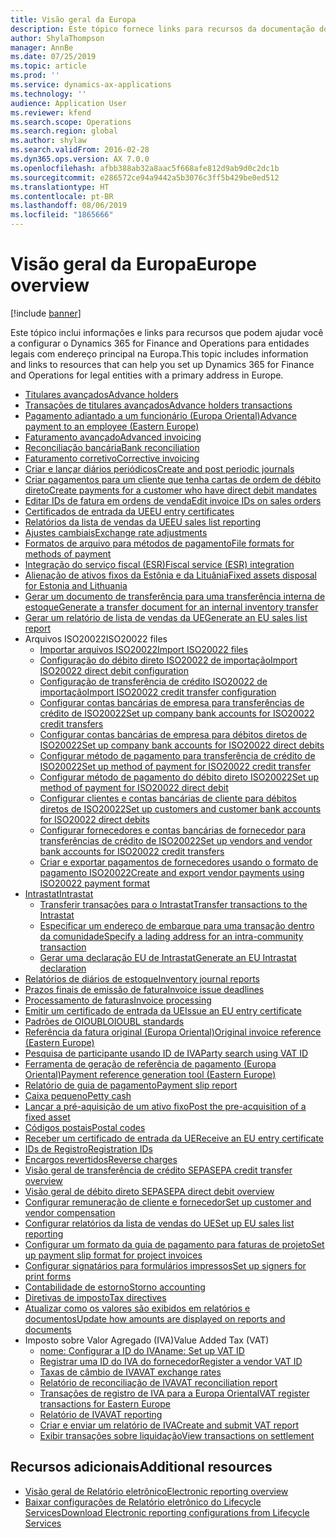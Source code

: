 ```yaml
---
title: Visão geral da Europa
description: Este tópico fornece links para recursos da documentação do Microsoft Dynamics 365 for Finance and Operations para a Europa.
author: ShylaThompson
manager: AnnBe
ms.date: 07/25/2019
ms.topic: article
ms.prod: ''
ms.service: dynamics-ax-applications
ms.technology: ''
audience: Application User
ms.reviewer: kfend
ms.search.scope: Operations
ms.search.region: global
ms.author: shylaw
ms.search.validFrom: 2016-02-28
ms.dyn365.ops.version: AX 7.0.0
ms.openlocfilehash: afbb388ab32a8aac5f668afe812d9ab9d0c2dc1b
ms.sourcegitcommit: e286572ce94a9442a5b3076c3ff5b429be0ed512
ms.translationtype: HT
ms.contentlocale: pt-BR
ms.lasthandoff: 08/06/2019
ms.locfileid: "1865666"
---
```

# <a name="europe-overview"></a><span data-ttu-id="e1394-103">Visão geral da Europa</span><span class="sxs-lookup"><span data-stu-id="e1394-103">Europe overview</span></span>

[!include [banner](../includes/banner.md)]

<span data-ttu-id="e1394-104">Este tópico inclui informações e links para recursos que podem ajudar você a configurar o Dynamics 365 for Finance and Operations para entidades legais com endereço principal na Europa.</span><span class="sxs-lookup"><span data-stu-id="e1394-104">This topic includes information and links to resources that can help you set up Dynamics 365 for Finance and Operations for legal entities with a primary address in Europe.</span></span> 

- [<span data-ttu-id="e1394-105">Titulares avançados</span><span class="sxs-lookup"><span data-stu-id="e1394-105">Advance holders</span></span>](emea-advance-holders.md)
 - [<span data-ttu-id="e1394-106">Transações de titulares avançados</span><span class="sxs-lookup"><span data-stu-id="e1394-106">Advance holders transactions</span></span>](emea-advance-holders-transactions.md)
 - [<span data-ttu-id="e1394-107">Pagamento adiantado a um funcionário (Europa Oriental)</span><span class="sxs-lookup"><span data-stu-id="e1394-107">Advance payment to an employee (Eastern Europe)</span></span>](tasks/advance-payment-employee.md)
- [<span data-ttu-id="e1394-108">​Faturamento avançado​</span><span class="sxs-lookup"><span data-stu-id="e1394-108">Advanced invoicing</span></span>](emea-advance-invoice.md)
- [<span data-ttu-id="e1394-109">Reconciliação bancária</span><span class="sxs-lookup"><span data-stu-id="e1394-109">Bank reconciliation</span></span>](emea-bank-reconciliation.md)
- [<span data-ttu-id="e1394-110">​Faturamento corretivo​</span><span class="sxs-lookup"><span data-stu-id="e1394-110">Corrective invoicing</span></span>](emea-corrective-invoice.md)
- [<span data-ttu-id="e1394-111">​Criar e lançar diários periódicos​</span><span class="sxs-lookup"><span data-stu-id="e1394-111">Create and post periodic journals</span></span>](emea-create-post-periodic-journals.md)
- [<span data-ttu-id="e1394-112">Criar pagamentos para um cliente que tenha cartas de ordem de débito direto</span><span class="sxs-lookup"><span data-stu-id="e1394-112">Create payments for a customer who have direct debit mandates</span></span>](tasks/create-payments-customers-who-have-direct-debit-mandates.md)
- [<span data-ttu-id="e1394-113">​Editar IDs de fatura em ordens de venda​</span><span class="sxs-lookup"><span data-stu-id="e1394-113">Edit invoice IDs on sales orders</span></span>](emea-edit-invoice-id-sales-orders.md)
- [<span data-ttu-id="e1394-114">Certificados de entrada da UE</span><span class="sxs-lookup"><span data-stu-id="e1394-114">EU entry certificates</span></span>](emea-entry-certificates.md)
- [<span data-ttu-id="e1394-115">Relatórios da lista de vendas da UE</span><span class="sxs-lookup"><span data-stu-id="e1394-115">EU sales list reporting</span></span>](emea-eu-sales-list.md)
- [<span data-ttu-id="e1394-116">​Ajustes cambiais​</span><span class="sxs-lookup"><span data-stu-id="e1394-116">Exchange rate adjustments</span></span>](emea-exchange-rate-adjustments.md)
- [<span data-ttu-id="e1394-117">Formatos de arquivo para métodos de pagamento</span><span class="sxs-lookup"><span data-stu-id="e1394-117">File formats for methods of payment</span></span>](emea-select-file-formats-for-the-method-of-payments.md)
- [<span data-ttu-id="e1394-118">Integração do serviço fiscal (ESR)</span><span class="sxs-lookup"><span data-stu-id="e1394-118">Fiscal service (ESR) integration</span></span>](emea-fiscal-service-integration.md)
- [<span data-ttu-id="e1394-119">​Alienação de ativos fixos da Estônia e da Lituânia​</span><span class="sxs-lookup"><span data-stu-id="e1394-119">Fixed assets disposal for Estonia and Lithuania</span></span>](emea-credit-note-reverse-fixed-asset-sale.md)
- [<span data-ttu-id="e1394-120">Gerar um documento de transferência para uma transferência interna de estoque</span><span class="sxs-lookup"><span data-stu-id="e1394-120">Generate a transfer document for an internal inventory transfer</span></span>](tasks/transfer-document-internal-inventory-transfer.md)
- [<span data-ttu-id="e1394-121">Gerar um relatório de lista de vendas da UE</span><span class="sxs-lookup"><span data-stu-id="e1394-121">Generate an EU sales list report</span></span>](tasks/eur-00011-eu-sales-list-report.md)
- <span data-ttu-id="e1394-122">Arquivos ISO20022</span><span class="sxs-lookup"><span data-stu-id="e1394-122">ISO20022 files</span></span>
  - [<span data-ttu-id="e1394-123">​Importar arquivos ISO20022​</span><span class="sxs-lookup"><span data-stu-id="e1394-123">Import ISO20022 files</span></span>](emea-ISO20022-file-formats.md)
  - [<span data-ttu-id="e1394-124">Configuração do débito direto ISO20022 de importação</span><span class="sxs-lookup"><span data-stu-id="e1394-124">Import ISO20022 direct debit configuration</span></span>](tasks/import-iso20022-direct-debit-configuration.md)
  - [<span data-ttu-id="e1394-125">Configuração de transferência de crédito ISO20022 de importação</span><span class="sxs-lookup"><span data-stu-id="e1394-125">Import ISO20022 credit transfer configuration</span></span>](tasks/import-iso20022-credit-transfer-configuration.md)
  - [<span data-ttu-id="e1394-126">Configurar contas bancárias de empresa para transferências de crédito de ISO20022</span><span class="sxs-lookup"><span data-stu-id="e1394-126">Set up company bank accounts for ISO20022 credit transfers</span></span>](tasks/set-up-company-bank-accounts-iso20022-credit-transfers.md)
  - [<span data-ttu-id="e1394-127">Configurar contas bancárias de empresa para débitos diretos de ISO20022</span><span class="sxs-lookup"><span data-stu-id="e1394-127">Set up company bank accounts for ISO20022 direct debits</span></span>](tasks/set-up-company-bank-accounts-iso20022-direct-debits.md)
  - [<span data-ttu-id="e1394-128">Configurar método de pagamento para transferência de crédito de ISO20022</span><span class="sxs-lookup"><span data-stu-id="e1394-128">Set up method of payment for ISO20022 credit transfer</span></span>](tasks/set-up-method-payment-iso20022-credit-transfer.md)
  - [<span data-ttu-id="e1394-129">Configurar método de pagamento do débito direto ISO20022</span><span class="sxs-lookup"><span data-stu-id="e1394-129">Set up method of payment for ISO20022 direct debit</span></span>](tasks/setup-method-payment-iso20022-direct-debit.md)
  - [<span data-ttu-id="e1394-130">Configurar clientes e contas bancárias de cliente para débitos diretos de ISO20022</span><span class="sxs-lookup"><span data-stu-id="e1394-130">Set up customers and customer bank accounts for ISO20022 direct debits</span></span>](tasks/set-up-bank-accounts-iso20022-direct-debits.md)
  - [<span data-ttu-id="e1394-131">Configurar fornecedores e contas bancárias de fornecedor para transferências de crédito de ISO20022</span><span class="sxs-lookup"><span data-stu-id="e1394-131">Set up vendors and vendor bank accounts for ISO20022 credit transfers</span></span>](tasks/set-up-vendor-iso20022-credit-transfers.md)
  - [<span data-ttu-id="e1394-132">Criar e exportar pagamentos de fornecedores usando o formato de pagamento ISO20022</span><span class="sxs-lookup"><span data-stu-id="e1394-132">Create and export vendor payments using ISO20022 payment format</span></span>](tasks/create-export-vendor-payments-iso20022-payment-format.md)
- [<span data-ttu-id="e1394-133">Intrastat</span><span class="sxs-lookup"><span data-stu-id="e1394-133">Intrastat</span></span>](emea-intrastat.md)
  - [<span data-ttu-id="e1394-134">Transferir transações para o Intrastat</span><span class="sxs-lookup"><span data-stu-id="e1394-134">Transfer transactions to the Intrastat</span></span>](tasks/transfer-transactions-intrastat.md)
  - [<span data-ttu-id="e1394-135">Especificar um endereço de embarque para uma transação dentro da comunidade</span><span class="sxs-lookup"><span data-stu-id="e1394-135">Specify a lading address for an intra-community transaction</span></span>](tasks/eur-00002-specify-lading-address-intra-community.md)
  - [<span data-ttu-id="e1394-136">Gerar uma declaração EU de Intrastat</span><span class="sxs-lookup"><span data-stu-id="e1394-136">Generate an EU Intrastat declaration</span></span>](tasks/eur-00002-eu-intrastat-declaration.md)
- [<span data-ttu-id="e1394-137">​Relatórios de diários de estoque​</span><span class="sxs-lookup"><span data-stu-id="e1394-137">Inventory journal reports</span></span>](emea-set-up-report-inventory-journal-names.md)
- [<span data-ttu-id="e1394-138">​Prazos finais de emissão de fatura​</span><span class="sxs-lookup"><span data-stu-id="e1394-138">Invoice issue deadlines</span></span>](emea-invoice-issue-deadline.md)
- [<span data-ttu-id="e1394-139">Processamento de faturas</span><span class="sxs-lookup"><span data-stu-id="e1394-139">Invoice processing</span></span>](emea-invoice-processing.md)
- [<span data-ttu-id="e1394-140">Emitir um certificado de entrada da UE</span><span class="sxs-lookup"><span data-stu-id="e1394-140">Issue an EU entry certificate</span></span>](tasks/eur-00012-issue-eu-entry-certificate.md)
- [<span data-ttu-id="e1394-141">​Padrões de OIOUBL​</span><span class="sxs-lookup"><span data-stu-id="e1394-141">OIOUBL standards</span></span>](emea-oioubl-standards-electronic-invoicing.md)
- [<span data-ttu-id="e1394-142">Referência da fatura original (Europa Oriental)</span><span class="sxs-lookup"><span data-stu-id="e1394-142">Original invoice reference (Eastern Europe)</span></span>](tasks/ee-00004-original-invoice-reference.md)
- [<span data-ttu-id="e1394-143">Pesquisa de participante usando ID de IVA</span><span class="sxs-lookup"><span data-stu-id="e1394-143">Party search using VAT ID</span></span>](tasks/eur-00015-party-search-vat-id.md)
- [<span data-ttu-id="e1394-144">Ferramenta de geração de referência de pagamento (Europa Oriental)</span><span class="sxs-lookup"><span data-stu-id="e1394-144">Payment reference generation tool (Eastern Europe)</span></span>](tasks/ee-00015-payment-reference-generation-tool.md)
- [<span data-ttu-id="e1394-145">​Relatório de guia de pagamento​</span><span class="sxs-lookup"><span data-stu-id="e1394-145">Payment slip report</span></span>](emea-eur-payment-slip-report-giro.md)
- [<span data-ttu-id="e1394-146">Caixa pequeno</span><span class="sxs-lookup"><span data-stu-id="e1394-146">Petty cash</span></span>](emea-petty-cash.md)
- [<span data-ttu-id="e1394-147">​Lançar a pré-aquisição de um ativo fixo​</span><span class="sxs-lookup"><span data-stu-id="e1394-147">Post the pre-acquisition of a fixed asset</span></span>](emea-pre-acquisition-acquisition-fixed-asset.md)
- [<span data-ttu-id="e1394-148">Códigos postais</span><span class="sxs-lookup"><span data-stu-id="e1394-148">Postal codes</span></span>](emea-import-create-postal-codes-manually.md)
- [<span data-ttu-id="e1394-149">Receber um certificado de entrada da UE</span><span class="sxs-lookup"><span data-stu-id="e1394-149">Receive an EU entry certificate</span></span>](tasks/eur-00012-receive-eu-entry-certificate.md)
- [<span data-ttu-id="e1394-150">IDs de Registro</span><span class="sxs-lookup"><span data-stu-id="e1394-150">Registration IDs</span></span>](emea-registration-ids.md)
- [<span data-ttu-id="e1394-151">​Encargos revertidos​</span><span class="sxs-lookup"><span data-stu-id="e1394-151">Reverse charges</span></span>](emea-reverse-charge.md)
- [<span data-ttu-id="e1394-152">​Visão geral de transferência de crédito SEPA​</span><span class="sxs-lookup"><span data-stu-id="e1394-152">SEPA credit transfer overview</span></span>](../accounts-payable/sepa-credit-transfer.md)
- [<span data-ttu-id="e1394-153">​Visão geral de débito direto SEPA​</span><span class="sxs-lookup"><span data-stu-id="e1394-153">SEPA direct debit overview</span></span>](../accounts-receivable/sepa-direct-debit-overview.md)
- [<span data-ttu-id="e1394-154">​Configurar remuneração de cliente e fornecedor​</span><span class="sxs-lookup"><span data-stu-id="e1394-154">Set up customer and vendor compensation</span></span>](emea-compensation-customer-vendor-transactions.md)
- [<span data-ttu-id="e1394-155">Configurar relatórios da lista de vendas do UE</span><span class="sxs-lookup"><span data-stu-id="e1394-155">Set up EU sales list reporting</span></span>](tasks/eur-00011-eu-sales-list-reporting.md)
- [<span data-ttu-id="e1394-156">Configurar um formato da guia de pagamento para faturas de projeto</span><span class="sxs-lookup"><span data-stu-id="e1394-156">Set up payment slip format for project invoices</span></span>](tasks/set-up-payment-slip-format-project-invoices.md)
- [<span data-ttu-id="e1394-157">Configurar signatários para formulários impressos</span><span class="sxs-lookup"><span data-stu-id="e1394-157">Set up signers for print forms</span></span>](emea-set-up-signers-for-printing-forms.md)
- [<span data-ttu-id="e1394-158">Contabilidade de estorno</span><span class="sxs-lookup"><span data-stu-id="e1394-158">Storno accounting</span></span>](emea-storno.md)
- [<span data-ttu-id="e1394-159">Diretivas de imposto</span><span class="sxs-lookup"><span data-stu-id="e1394-159">Tax directives</span></span>](emea-tax-directives.md)
- [<span data-ttu-id="e1394-160">Atualizar como os valores são exibidos em relatórios e documentos</span><span class="sxs-lookup"><span data-stu-id="e1394-160">Update how amounts are displayed on reports and documents</span></span>](emea-amount-printing-forms.md)
- <span data-ttu-id="e1394-161">Imposto sobre Valor Agregado (IVA)</span><span class="sxs-lookup"><span data-stu-id="e1394-161">Value Added Tax (VAT)</span></span>
  - [<span data-ttu-id="e1394-162">nome: Configurar a ID do IVA</span><span class="sxs-lookup"><span data-stu-id="e1394-162">name: Set up VAT ID</span></span>](tasks/eur-00015-vat-id.md)
  - [<span data-ttu-id="e1394-163">Registrar uma ID do IVA do fornecedor</span><span class="sxs-lookup"><span data-stu-id="e1394-163">Register a vendor VAT ID</span></span>](tasks/eur-00015-registration-vendor-vat-id.md)
  - [<span data-ttu-id="e1394-164">Taxas de câmbio de IVA</span><span class="sxs-lookup"><span data-stu-id="e1394-164">VAT exchange rates</span></span>](emea-vat-exchange-rate.md)
  - [<span data-ttu-id="e1394-165">Relatório de reconciliação de IVA</span><span class="sxs-lookup"><span data-stu-id="e1394-165">VAT reconciliation report</span></span>](tasks/eur-00018-vat-reconciliation-report.md)
  - [<span data-ttu-id="e1394-166">​Transações de registro de IVA para a Europa Oriental​</span><span class="sxs-lookup"><span data-stu-id="e1394-166">VAT register transactions for Eastern Europe</span></span>](emea-vat-register-transactions.md)
  - [<span data-ttu-id="e1394-167">Relatório de IVA</span><span class="sxs-lookup"><span data-stu-id="e1394-167">VAT reporting</span></span>](emea-vat-reporting.md)
  - [<span data-ttu-id="e1394-168">Criar e enviar um relatório de IVA</span><span class="sxs-lookup"><span data-stu-id="e1394-168">Create and submit VAT report</span></span>](tasks/create-submit-vat-report.md)
  - [<span data-ttu-id="e1394-169">Exibir transações sobre liquidação</span><span class="sxs-lookup"><span data-stu-id="e1394-169">View transactions on settlement</span></span>](emea-transactions-settlement-form.md)

## <a name="additional-resources"></a><span data-ttu-id="e1394-170">Recursos adicionais</span><span class="sxs-lookup"><span data-stu-id="e1394-170">Additional resources</span></span>

- [<span data-ttu-id="e1394-171">Visão geral de Relatório eletrônico</span><span class="sxs-lookup"><span data-stu-id="e1394-171">Electronic reporting overview</span></span>](../../dev-itpro/analytics/general-electronic-reporting.md)
- [<span data-ttu-id="e1394-172">Baixar configurações de Relatório eletrônico do Lifecycle Services</span><span class="sxs-lookup"><span data-stu-id="e1394-172">Download Electronic reporting configurations from Lifecycle Services</span></span>](../../dev-itpro/analytics/download-electronic-reporting-configuration-lcs.md)

